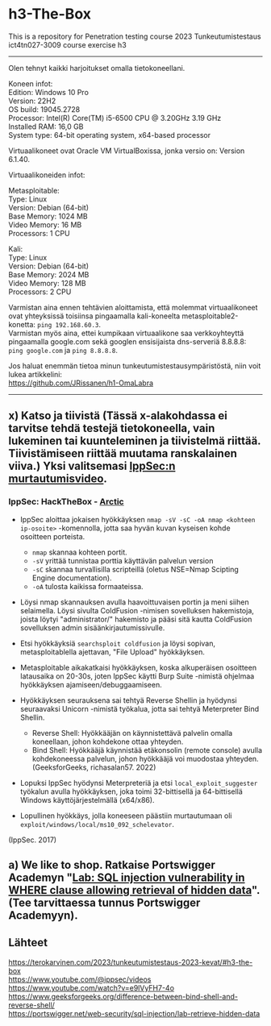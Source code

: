# h3-The-Box
This is a repository for Penetration testing course 2023 Tunkeutumistestaus ict4tn027-3009 course exercise h3

---
Olen tehnyt kaikki harjoitukset omalla tietokoneellani. </br>

Koneen infot: </br>
Edition: Windows 10 Pro </br>
Version: 22H2 </br>
OS build: 19045.2728 </br>
Processor: Intel(R) Core(TM) i5-6500 CPU @ 3.20GHz   3.19 GHz </br>
Installed RAM: 16,0 GB </br>
System type: 64-bit operating system, x64-based processor </br>

Virtuaalikoneet ovat Oracle VM VirtualBoxissa, jonka versio on: Version 6.1.40. </br>

Virtuaalikoneiden infot: </br>

Metasploitable: </br>
Type: Linux </br>
Version: Debian (64-bit) </br>
Base Memory: 1024 MB </br>
Video Memory: 16 MB </br>
Processors: 1 CPU

Kali: </br>
Type: Linux </br>
Version: Debian (64-bit) </br>
Base Memory: 2024 MB </br>
Video Memory: 128 MB </br>
Processors: 2 CPU

Varmistan aina ennen tehtävien aloittamista, että molemmat virtuaalikoneet ovat yhteyksissä toisiinsa pingaamalla kali-koneelta metasploitable2-konetta: `ping 192.168.60.3`. </br>
Varmistan myös aina, ettei kumpikaan virtuaalikone saa verkkoyhteyttä pingaamalla google.com sekä googlen ensisijaista dns-serveriä 8.8.8.8: `ping google.com` ja `ping 8.8.8.8`.

Jos haluat enemmän tietoa minun tunkeutumistestausympäristöstä, niin voit lukea artikkelini: </br>
https://github.com/JRissanen/h1-OmaLabra

---

## x) Katso ja tiivistä (Tässä x-alakohdassa ei tarvitse tehdä testejä tietokoneella, vain lukeminen tai kuunteleminen ja tiivistelmä riittää. Tiivistämiseen riittää muutama ranskalainen viiva.) Yksi valitsemasi [IppSec:n murtautumisvideo](https://www.youtube.com/@ippsec/videos).

### IppSec: HackTheBox - [Arctic](https://www.youtube.com/watch?v=e9lVyFH7-4o)

* IppSec aloittaa jokaisen hyökkäyksen `nmap -sV -sC -oA nmap <kohteen ip-osoite>` -komennolla, jotta
saa hyvän kuvan kyseisen kohde osoitteen porteista.
  * `nmap` skannaa kohteen portit.
  * `-sV` yrittää tunnistaa porttia käyttävän palvelun version
  * `-sC` skannaa turvallisilla scripteillä (oletus NSE=Nmap Scipting Engine documentation).
  * `-oA` tulosta kaikissa formaateissa.

* Löysi nmap skannauksen avulla haavoittuvaisen portin ja meni siihen selaimella. Löysi sivulta
ColdFusion -nimisen sovelluksen hakemistoja, joista löytyi "administrator/" hakemisto ja pääsi 
sitä kautta ColdFusion sovelluksen admin sisäänkirjautumissivulle.

* Etsi hyökkäyksiä `searchsploit coldfusion` ja löysi sopivan, metasploitablella ajettavan, 
"File Upload" hyökkäyksen.

* Metasploitable aikakatkaisi hyökkäyksen, koska alkuperäisen osoitteen latausaika on 20-30s, joten 
IppSec käytti Burp Suite -nimistä ohjelmaa hyökkäyksen ajamiseen/debuggaamiseen.

* Hyökkäyksen seurauksena sai tehtyä Reverse Shellin ja hyödynsi seuraavaksi Unicorn -nimistä työkalua,
jotta sai tehtyä Meterpreter Bind Shellin.
  * Reverse Shell: Hyökkääjän on käynnistettävä palvelin omalla koneellaan, johon kohdekone ottaa yhteyden.
  * Bind Shell: Hyökkääjä käynnistää etäkonsolin (remote console) avulla kohdekoneessa palvelun, johon hyökkääjä voi muodostaa yhteyden. </br>
   (GeeksforGeeks, richasalan57. 2022) 

* Lopuksi IppSec hyödynsi Meterpreteriä ja etsi `local_exploit_suggester` työkalun avulla hyökkäyksen, joka toimi 32-bittisellä ja 64-bittisellä Windows käyttöjärjestelmällä (x64/x86).

* Lopullinen hyökkäys, jolla koneeseen päästiin murtautumaan oli `exploit/windows/local/ms10_092_schelevator`.

(IppSec. 2017)

## a) We like to shop. Ratkaise Portswigger Academyn "[Lab: SQL injection vulnerability in WHERE clause allowing retrieval of hidden data](https://portswigger.net/web-security/sql-injection/lab-retrieve-hidden-data)". (Tee tarvittaessa tunnus Portswigger Academyyn).















## Lähteet

https://terokarvinen.com/2023/tunkeutumistestaus-2023-kevat/#h3-the-box </br>
https://www.youtube.com/@ippsec/videos </br>
https://www.youtube.com/watch?v=e9lVyFH7-4o </br>
https://www.geeksforgeeks.org/difference-between-bind-shell-and-reverse-shell/ </br>
https://portswigger.net/web-security/sql-injection/lab-retrieve-hidden-data </br>











